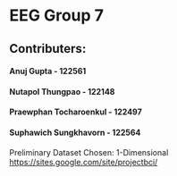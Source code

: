 # EEG Group 7
## Contributers:
#### Anuj Gupta - 122561
#### Nutapol Thungpao - 122148
#### Praewphan Tocharoenkul - 122497
#### Suphawich Sungkhavorn - 122564

Preliminary Dataset Chosen:
1-Dimensional
https://sites.google.com/site/projectbci/
